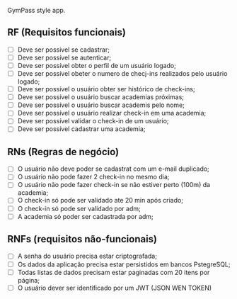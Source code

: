GymPass style app.

## RF (Requisitos funcionais)

- [ ] Deve ser possivel se cadastrar;
- [ ] Deve ser possível se autenticar;
- [ ] Deve ser possível obter o perfil de um usuário logado;
- [ ] Deve ser possível obeter o numero de checj-ins realizados pelo usuário logado;
- [ ] Deve ser possível o usuário obter ser histórico de check-ins;
- [ ] Deve ser possível o usuário buscar academias próximas;
- [ ] Deve ser possível o usuário buscar academis pelo nome;
- [ ] Deve ser possível o usuário realizar check-in em uma academia;
- [ ] Deve ser possível validar o check-in de um usuário;
- [ ] Deve ser possível cadastrar uma academia;

## RNs (Regras de negócio)

- [ ] O usuário não deve poder se cadastrat com um e-mail duplicado;
- [ ] O usuário não pode fazer 2 check-in no mesmo dia;
- [ ] O usuário não pode fazer check-in se não estiver perto (100m) da academia;
- [ ] O check-in só pode ser validado ate 20 min após criado;
- [ ] O check-in só pode ser validado por adm;
- [ ] A academia só poder ser cadastrada por adm;

## RNFs (requisitos não-funcionais)

- [ ] A senha do usuário precisa estar criptografada;
- [ ] Os dados da aplicação precisa estar persistidos em bancos PstegreSQL;
- [ ] Todas listas de dados precisam estar paginadas com 20 itens por página;
- [ ] O usuário dever ser identificado por um JWT (JSON WEN TOKEN)